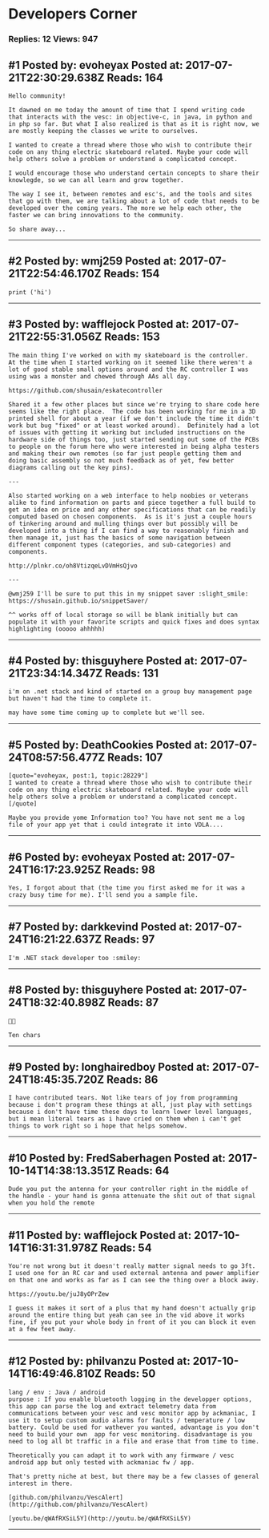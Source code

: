 # Developers Corner

### Replies: 12 Views: 947

## \#1 Posted by: evoheyax Posted at: 2017-07-21T22:30:29.638Z Reads: 164

```
Hello community!

It dawned on me today the amount of time that I spend writing code that interacts with the vesc: in objective-c, in java, in python and in php so far. But what I also realized is that as it is right now, we are mostly keeping the classes we write to ourselves.

I wanted to create a thread where those who wish to contribute their code on any thing electric skateboard related. Maybe your code will help others solve a problem or understand a complicated concept.

I would encourage those who understand certain concepts to share their knowlegde, so we can all learn and grow together.

The way I see it, between remotes and esc's, and the tools and sites that go with them, we are talking about a lot of code that needs to be developed over the coming years. The more we help each other, the faster we can bring innovations to the community.

So share away...
```

---
## \#2 Posted by: wmj259 Posted at: 2017-07-21T22:54:46.170Z Reads: 154

```
print ('hi')
```

---
## \#3 Posted by: wafflejock Posted at: 2017-07-21T22:55:31.056Z Reads: 153

```
The main thing I've worked on with my skateboard is the controller.  At the time when I started working on it seemed like there weren't a lot of good stable small options around and the RC controller I was using was a monster and chewed through AAs all day.

https://github.com/shusain/eskatecontroller

Shared it a few other places but since we're trying to share code here seems like the right place.  The code has been working for me in a 3D printed shell for about a year (if we don't include the time it didn't work but bug "fixed" or at least worked around).  Definitely had a lot of issues with getting it working but included instructions on the hardware side of things too, just started sending out some of the PCBs to people on the forum here who were interested in being alpha testers and making their own remotes (so far just people getting them and doing basic assembly so not much feedback as of yet, few better diagrams calling out the key pins).

---

Also started working on a web interface to help noobies or veterans alike to find information on parts and piece together a full build to get an idea on price and any other specifications that can be readily computed based on chosen components.  As is it's just a couple hours of tinkering around and mulling things over but possibly will be developed into a thing if I can find a way to reasonably finish and then manage it, just has the basics of some navigation between different component types (categories, and sub-categories) and components.

http://plnkr.co/oh8VtizqeLvDVmHsQjvo

---

@wmj259 I'll be sure to put this in my snippet saver :slight_smile:
https://shusain.github.io/snippetSaver/

^^ works off of local storage so will be blank initially but can populate it with your favorite scripts and quick fixes and does syntax highlighting (ooooo ahhhhh)
```

---
## \#4 Posted by: thisguyhere Posted at: 2017-07-21T23:34:14.347Z Reads: 131

```
i'm on .net stack and kind of started on a group buy management page but haven't had the time to complete it.

may have some time coming up to complete but we'll see.
```

---
## \#5 Posted by: DeathCookies Posted at: 2017-07-24T08:57:56.477Z Reads: 107

```
[quote="evoheyax, post:1, topic:28229"]
I wanted to create a thread where those who wish to contribute their code on any thing electric skateboard related. Maybe your code will help others solve a problem or understand a complicated concept.
[/quote]

Maybe you provide yome Information too? You have not sent me a log file of your app yet that i could integrate it into VDLA....
```

---
## \#6 Posted by: evoheyax Posted at: 2017-07-24T16:17:23.925Z Reads: 98

```
Yes, I forgot about that (the time you first asked me for it was a crazy busy time for me). I'll send you a sample file.
```

---
## \#7 Posted by: darkkevind Posted at: 2017-07-24T16:21:22.637Z Reads: 97

```
I'm .NET stack developer too :smiley:
```

---
## \#8 Posted by: thisguyhere Posted at: 2017-07-24T18:32:40.898Z Reads: 87

```
🤜🤛

Ten chars
```

---
## \#9 Posted by: longhairedboy Posted at: 2017-07-24T18:45:35.720Z Reads: 86

```
I have contributed tears. Not like tears of joy from programming because i don't program these things at all, just play with settings because i don't have time these days to learn lower level languages, but i mean literal tears as i have cried on them when i can't get things to work right so i hope that helps somehow.
```

---
## \#10 Posted by: FredSaberhagen Posted at: 2017-10-14T14:38:13.351Z Reads: 64

```
Dude you put the antenna for your controller right in the middle of the handle - your hand is gonna attenuate the shit out of that signal when you hold the remote
```

---
## \#11 Posted by: wafflejock Posted at: 2017-10-14T16:31:31.978Z Reads: 54

```
You're not wrong but it doesn't really matter signal needs to go 3ft.   I used one for an RC car and used external antenna and power amplifier on that one and works as far as I can see the thing over a block away.

https://youtu.be/juJ8yOPrZew

I guess it makes it sort of a plus that my hand doesn't actually grip around the entire thing but yeah can see in the vid above it works fine, if you put your whole body in front of it you can block it even at a few feet away.
```

---
## \#12 Posted by: philvanzu Posted at: 2017-10-14T16:49:46.810Z Reads: 50

```
lang / env : Java / android
purpose : If you enable bluetooth logging in the developper options, this app can parse the log and extract telemetry data from communications between your vesc and vesc monitor app by ackmaniac, I use it to setup custom audio alarms for faults / temperature / low battery. Could be used for wathever you wanted, advantage is you don't need to build your own  app for vesc monitoring. disadvantage is you need to log all bt traffic in a file and erase that from time to time.

Theoretically you can adapt it to work with any firmware / vesc android app but only tested with ackmaniac fw / app.

That's pretty niche at best, but there may be a few classes of general interest in there.

[github.com/philvanzu/VescAlert](http://github.com/philvanzu/VescAlert)

[youtu.be/qWAfRXSiL5Y](http://youtu.be/qWAfRXSiL5Y)
```

---
